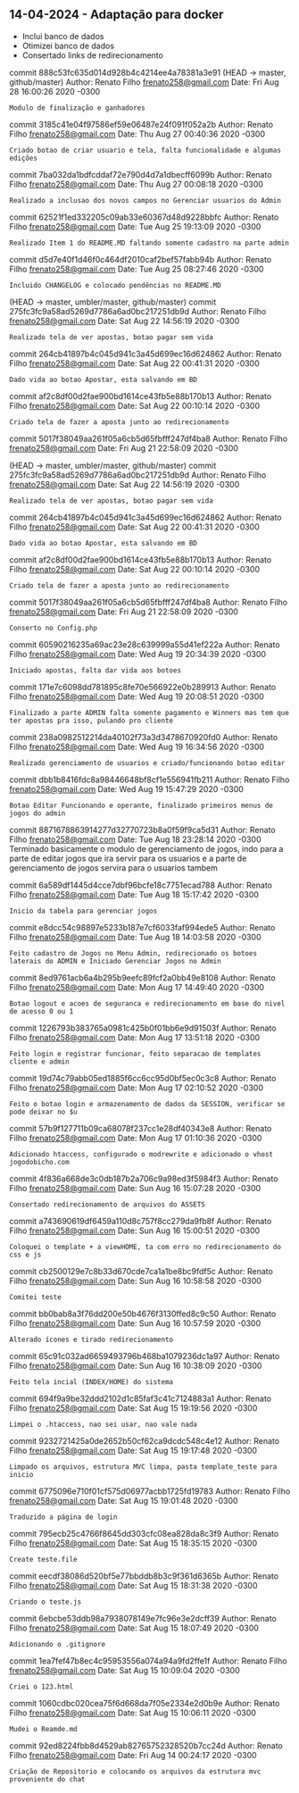 ## 14-04-2024 - Adaptação para docker
- Inclui banco de dados
- Otimizei banco de dados
- Consertado links de redirecionamento

commit 888c53fc635d014d928b4c4214ee4a78381a3e91 (HEAD -> master, github/master)
Author: Renato Filho <frenato258@gmail.com>
Date:   Fri Aug 28 16:00:26 2020 -0300

    Modulo de finalização e ganhadores

commit 3185c41e04f97586ef59e06487e24f091f052a2b
Author: Renato Filho <frenato258@gmail.com>
Date:   Thu Aug 27 00:40:36 2020 -0300

    Criado botao de criar usuario e tela, falta funcionalidade e algumas edições

commit 7ba032da1bdfcddaf72e790d4d7a1dbecff6099b
Author: Renato Filho <frenato258@gmail.com>
Date:   Thu Aug 27 00:08:18 2020 -0300

    Realizado a inclusao dos novos campos no Gerenciar usuarios do Admin

commit 62521f1ed332205c09ab33e60367d48d9228bbfc
Author: Renato Filho <frenato258@gmail.com>
Date:   Tue Aug 25 19:13:09 2020 -0300

    Realizado Item 1 do README.MD faltando somente cadastro na parte admin

commit d5d7e40f1d46f0c464df2010caf2bef57fabb94b
Author: Renato Filho <frenato258@gmail.com>
Date:   Tue Aug 25 08:27:46 2020 -0300

    Incluido CHANGELOG e colocado pendências no README.MD

(HEAD -> master, umbler/master, github/master)
commit 275fc3fc9a58ad5269d7786a6ad0bc217251db9d
Author: Renato Filho <frenato258@gmail.com>
Date:   Sat Aug 22 14:56:19 2020 -0300

    Realizado tela de ver apostas, botao pagar sem vida

commit 264cb41897b4c045d941c3a45d699ec16d624862
Author: Renato Filho <frenato258@gmail.com>
Date:   Sat Aug 22 00:41:31 2020 -0300

    Dado vida ao botao Apostar, esta salvando em BD

commit af2c8df00d2fae900bd1614ce43fb5e88b170b13
Author: Renato Filho <frenato258@gmail.com>
Date:   Sat Aug 22 00:10:14 2020 -0300

    Criado tela de fazer a aposta junto ao redirecionamento

commit 5017f38049aa261f05a6cb5d65fbfff247df4ba8
Author: Renato Filho <frenato258@gmail.com>
Date:   Fri Aug 21 22:58:09 2020 -0300

(HEAD -> master, umbler/master, github/master)
commit  275fc3fc9a58ad5269d7786a6ad0bc217251db9d 
Author: Renato Filho <frenato258@gmail.com>
Date:   Sat Aug 22 14:56:19 2020 -0300

    Realizado tela de ver apostas, botao pagar sem vida

commit 264cb41897b4c045d941c3a45d699ec16d624862
Author: Renato Filho <frenato258@gmail.com>
Date:   Sat Aug 22 00:41:31 2020 -0300

    Dado vida ao botao Apostar, esta salvando em BD

commit af2c8df00d2fae900bd1614ce43fb5e88b170b13
Author: Renato Filho <frenato258@gmail.com>
Date:   Sat Aug 22 00:10:14 2020 -0300

    Criado tela de fazer a aposta junto ao redirecionamento

commit 5017f38049aa261f05a6cb5d65fbfff247df4ba8
Author: Renato Filho <frenato258@gmail.com>
Date:   Fri Aug 21 22:58:09 2020 -0300

    Conserto no Config.php

commit 60590216235a69ac23e28c639999a55d41ef222a
Author: Renato Filho <frenato258@gmail.com>
Date:   Wed Aug 19 20:34:39 2020 -0300

    Iniciado apostas, falta dar vida aos botoes

commit 171e7c6098dd781895c8fe70e566922e0b289913
Author: Renato Filho <frenato258@gmail.com>
Date:   Wed Aug 19 20:08:51 2020 -0300

    Finalizado a parte ADMIN falta somente pagamento e Winners mas tem que ter apostas pra isso, pulando pro cliente

commit 238a0982512214da40102f73a3d3478670920fd0
Author: Renato Filho <frenato258@gmail.com>
Date:   Wed Aug 19 16:34:56 2020 -0300

    Realizado gerenciamento de usuarios e criado/funcionando botao editar

commit dbb1b8416fdc8a98446648bf8cf1e556941fb211
Author: Renato Filho <frenato258@gmail.com>
Date:   Wed Aug 19 15:47:29 2020 -0300

    Botao Editar Funcionando e operante, finalizado primeiros menus de jogos do admin

commit 8871678863914277d32770723b8a0f59f9ca5d31
Author: Renato Filho <frenato258@gmail.com>
Date:   Tue Aug 18 23:28:14 2020 -0300
 Terminado basicamente o modulo de gerenciamento de jogos, indo para a parte de editar jogos que ira servir para os usuarios e a parte de gerenciamento de jogos servira para o usuarios tambem

commit 6a589df1445d4cce7dbf96bcfe18c7751ecad788
Author: Renato Filho <frenato258@gmail.com>
Date:   Tue Aug 18 15:17:42 2020 -0300

    Inicio da tabela para gerenciar jogos

commit e8dcc54c98897e5233b187e7cf6033faf994ede5
Author: Renato Filho <frenato258@gmail.com>
Date:   Tue Aug 18 14:03:58 2020 -0300

    Feito cadastro de Jogos no Menu Admin, redirecionado os botoes laterais do ADMIN e Iniciado Gerenciar Jogos no Admin

commit 8ed9761acb6a4b295b9eefc89fcf2a0bb49e8108
Author: Renato Filho <frenato258@gmail.com>
Date:   Mon Aug 17 14:49:40 2020 -0300

    Botao logout e acoes de seguranca e redirecionamento em base do nivel de acesso 0 ou 1

commit 1226793b383765a0981c425b0f01bb6e9d91503f
Author: Renato Filho <frenato258@gmail.com>
Date:   Mon Aug 17 13:51:18 2020 -0300

    Feito login e registrar funcionar, feito separacao de templates cliente e admin

commit 19d74c79abb05ed1885f6cc6cc95d0bf5ec0c3c8
Author: Renato Filho <frenato258@gmail.com>
Date:   Mon Aug 17 02:10:52 2020 -0300

    Feito o botao login e armazenamento de dados da SESSION, verificar se pode deixar no $u

commit 57b9f127711b09ca68078f237cc1e28df40343e8
Author: Renato Filho <frenato258@gmail.com>
Date:   Mon Aug 17 01:10:36 2020 -0300

    Adicionado htaccess, configurado o modrewrite e adicionado o vhost jogodobicho.com

commit 4f836a668de3c0db187b2a706c9a98ed3f5984f3
Author: Renato Filho <frenato258@gmail.com>
Date:   Sun Aug 16 15:07:28 2020 -0300

    Consertado redirecionamento de arquivos do ASSETS

commit a743690619df6459a110d8c757f8cc279da9fb8f
Author: Renato Filho <frenato258@gmail.com>
Date:   Sun Aug 16 15:00:51 2020 -0300

    Coloquei o template + a viewHOME, ta com erro no redirecionamento do css e js

commit cb2500129e7c8b33d670cde7ca1a1be8bc9fdf5c
Author: Renato Filho <frenato258@gmail.com>
Date:   Sun Aug 16 10:58:58 2020 -0300

    Comitei teste

commit bb0bab8a3f76dd200e50b4676f3130ffed8c9c50
Author: Renato Filho <frenato258@gmail.com>
Date:   Sun Aug 16 10:57:59 2020 -0300

    Alterado ícones e tirado redirecionamento

commit 65c91c032ad6659493796b468ba1079236dc1a97
Author: Renato Filho <frenato258@gmail.com>
Date:   Sun Aug 16 10:38:09 2020 -0300

    Feito tela incial (INDEX/HOME) do sistema

commit 694f9a9be32ddd2102d1c85faf3c41c7124883a1
Author: Renato Filho <frenato258@gmail.com>
Date:   Sat Aug 15 19:19:56 2020 -0300

    Limpei o .htaccess, nao sei usar, nao vale nada

commit 9232721425a0de2652b50cf62ca9dcdc548c4e12
Author: Renato Filho <frenato258@gmail.com>
Date:   Sat Aug 15 19:17:48 2020 -0300

    Limpado os arquivos, estrutura MVC limpa, pasta template_teste para inicio

commit 6775096e710f01cf575d06977acbb1725fd19783
Author: Renato Filho <frenato258@gmail.com>
Date:   Sat Aug 15 19:01:48 2020 -0300

    Traduzido a página de login

commit 795ecb25c4766f8645dd303cfc08ea828da8c3f9
Author: Renato Filho <frenato258@gmail.com>
Date:   Sat Aug 15 18:35:15 2020 -0300

    Create teste.file

commit eecdf38086d520bf5e77bbddb8b3c9f361d6365b
Author: Renato Filho <frenato258@gmail.com>
Date:   Sat Aug 15 18:31:38 2020 -0300

    Criando o teste.js
commit 6ebcbe53ddb98a7938078149e7fc96e3e2dcff39
Author: Renato Filho <frenato258@gmail.com>
Date:   Sat Aug 15 18:07:49 2020 -0300

    Adicionando o .gitignore

commit 1ea7fef47b8ec4c95953556a074a94a9fd2ffe1f
Author: Renato Filho <frenato258@gmail.com>
Date:   Sat Aug 15 10:09:04 2020 -0300

    Criei o 123.html

commit 1060cdbc020cea75f6d668da7f05e2334e2d0b9e
Author: Renato Filho <frenato258@gmail.com>
Date:   Sat Aug 15 10:06:11 2020 -0300

    Mudei o Reamde.md

commit 92ed8224fbb8d4529ab82765752328520b7cc24d
Author: Renato Filho <frenato258@gmail.com>
Date:   Fri Aug 14 00:24:17 2020 -0300

    Criação de Repositorio e colocando os arquivos da estrutura mvc proveniente do chat

